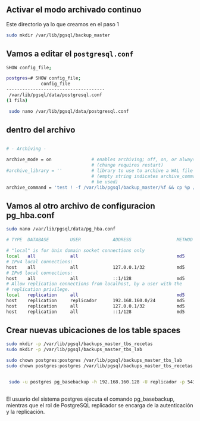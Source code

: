 ## Activar el modo archivado continuo

Este directorio ya lo que creamos en el paso 1
```sh
sudo mkdir /var/lib/pgsql/backup_master
```

## Vamos a editar el `postgresql.conf`

```sh
SHOW config_file;
```
```sh
postgres=# SHOW config_file;
             config_file
-------------------------------------
 /var/lib/pgsql/data/postgresql.conf
(1 fila)
```
```sh
 sudo nano /var/lib/pgsql/data/postgresql.conf
```

## dentro del archivo

```sh

# - Archiving -

archive_mode = on               # enables archiving; off, on, or always
                                # (change requires restart)
#archive_library = ''           # library to use to archive a WAL file
                                # (empty string indicates archive_command should
                                # be used)
archive_command = 'test ! -f /var/lib/pgsql/backup_master/%f && cp %p /var/lib/pgsql/backup_master/%f' # command to use to archive a WAL file
```

## Vamos al otro archivo de configuracion pg_hba.conf

```sh
sudo nano /var/lib/pgsql/data/pg_hba.conf
```

```sh
# TYPE  DATABASE        USER            ADDRESS                 METHOD

# "local" is for Unix domain socket connections only
local   all             all                                     md5
# IPv4 local connections:
host    all             all             127.0.0.1/32            md5
# IPv6 local connections:
host    all             all             ::1/128                 md5
# Allow replication connections from localhost, by a user with the
# replication privilege.
local   replication     all                                     md5
host    replication     replicador      192.168.160.0/24        md5
host    replication     all             127.0.0.1/32            md5
host    replication     all             ::1/128                 md5
```

## Crear nuevas ubicaciones de los table spaces

```sh
sudo mkdir -p /var/lib/pgsql/backups_master_tbs_recetas
sudo mkdir -p /var/lib/pgsql/backups_master_tbs_lab

sudo chown postgres:postgres /var/lib/pgsql/backups_master_tbs_lab
sudo chown postgres:postgres /var/lib/pgsql/backups_master_tbs_recetas
```

```sh

 sudo -u postgres pg_basebackup -h 192.168.160.128 -U replicador -p 5432 -D /var/lib/pgsql/backup_master -Fp -Xs -P -R --tablespace-mapping=/var/lib/postgresql/16/tbs_recetas=/var/lib/pgsql/backup_master_tbs_recetas --tablespace-mapping=/var/lib/postgresql/16/tbs_lab=/var/lib/pgsql/backup_master_tbs_lab
 
```


El usuario del sistema postgres ejecuta el comando pg_basebackup, mientras que el rol de PostgreSQL replicador se encarga de la autenticación y la replicación.
